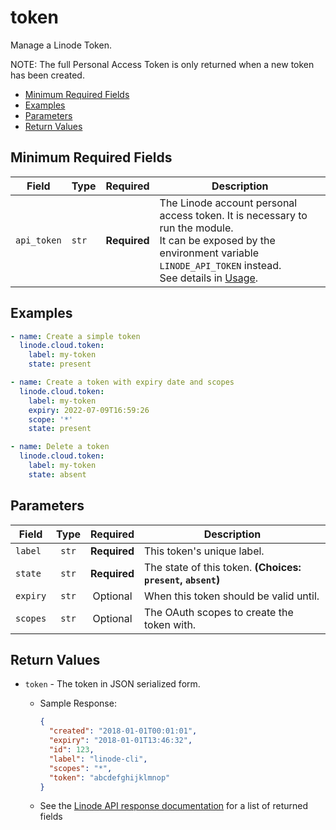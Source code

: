 # token

Manage a Linode Token.

NOTE: The full Personal Access Token is only returned when a new token has been created.

- [Minimum Required Fields](#minimum-required-fields)
- [Examples](#examples)
- [Parameters](#parameters)
- [Return Values](#return-values)

## Minimum Required Fields
| Field       | Type  | Required     | Description                                                                                                                                                                                                              |
|-------------|-------|--------------|--------------------------------------------------------------------------------------------------------------------------------------------------------------------------------------------------------------------------|
| `api_token` | `str` | **Required** | The Linode account personal access token. It is necessary to run the module. <br/>It can be exposed by the environment variable `LINODE_API_TOKEN` instead. <br/>See details in [Usage](https://github.com/linode/ansible_linode?tab=readme-ov-file#usage). |

## Examples

```yaml
- name: Create a simple token 
  linode.cloud.token:
    label: my-token
    state: present
```

```yaml
- name: Create a token with expiry date and scopes 
  linode.cloud.token:
    label: my-token
    expiry: 2022-07-09T16:59:26
    scope: '*'
    state: present
```

```yaml
- name: Delete a token
  linode.cloud.token:
    label: my-token
    state: absent
```


## Parameters

| Field     | Type | Required | Description                                                                  |
|-----------|------|----------|------------------------------------------------------------------------------|
| `label` | <center>`str`</center> | <center>**Required**</center> | This token's unique label.   |
| `state` | <center>`str`</center> | <center>**Required**</center> | The state of this token.  **(Choices: `present`, `absent`)** |
| `expiry` | <center>`str`</center> | <center>Optional</center> | When this token should be valid until.   |
| `scopes` | <center>`str`</center> | <center>Optional</center> | The OAuth scopes to create the token with.   |

## Return Values

- `token` - The token in JSON serialized form.

    - Sample Response:
        ```json
        {
          "created": "2018-01-01T00:01:01",
          "expiry": "2018-01-01T13:46:32",
          "id": 123,
          "label": "linode-cli",
          "scopes": "*",
          "token": "abcdefghijklmnop"
        }
        ```
    - See the [Linode API response documentation](https://techdocs.akamai.com/linode-api/reference/post-personal-access-token) for a list of returned fields


